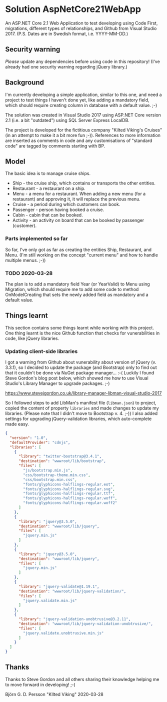 # Solution AspNetCore21WebApp
An ASP.NET Core 2.1 Web Application to test developing using Code First, migrations, different types of relationships, and Github from Visual Studio 2017. (P.S. Dates are in Swedish format, i.e. YYYY-MM-DD.)

## Security warning

*Please* update any dependencies before using code in this repository! (I've already had one security warning regarding jQuery library.)

## Background
I'm currently developing a simple application, similar to this one, and need a project to test things I haven't done yet, like adding a mandatory field, which should require creating column in database with a default value. ;-)

The solution was created in Visual Studio 2017 using ASP.NET Core version 2.1 (i.e. a bit "outdated") using SQL Server Express LocalDB.

The project is developed for the fictitious company "Kilted Viking's Cruises" (in an attempt to make it a bit more fun ;-)). References to more information are inserted as comments in code and any customisations of "standard code" are tagged by comments starting with BP.

## Model
The basic idea is to manage cruise ships.
* Ship - the cruise ship, which contains or transports the other entities.
* Restaurant - a restaurant on a ship.
* Menu - a menu for a restaurant. When adding a new menu (for a restaurant) and approving it, it will replace the previous menu.
* Cruise - a period during which customers can book.
* Passenger - person having booked a cruise.
* Cabin - cabin that can be booked.
* Activity - an activity on board that can be booked by passenger (customer).

### Parts implemented so far
So far, I've only got as far as creating the entities Ship, Restaurant, and Menu. (I'm still working on the concept "current menu" and how to handle multiple menus. ;-))

### TODO 2020-03-28
The plan is to add a mandatory field Year (or YearValid) to Menu using Migration, which should require me to add some code to method OnModelCreating that sets the newly added field as mandatory and a default value.

## Things learnt

This section contains some things learnt while working with this project. One thing learnt is the nice Github function that checks for vunerabilities in code, like jQuery libraries.

### Updating client-side libraries

I got a warning from Github about vunerability about version of jQuery (v. 3.3.1), so I decided to update the package (and Bootstrap) only to find out that it couldn't be done via NuGet package manager... :-( Luckily I found Steve Gordon's blog post below, which showed me how to use Visual Studio's Library Manager to upgrade packages. ;-)

https://www.stevejgordon.co.uk/library-manager-libman-visual-studio-2017

So I followed steps to add LibMan's manifest file (`libman.json`) to project, copied the content of property `libraries` and made changes to update my libraries. (Please note that I didn't move to Bootstrap v. 4. ;-)) I also added settings for upgrading jQuery-validation libraries, which auto-complete made easy.

```json
{
  "version": "1.0",
  "defaultProvider": "cdnjs",
  "libraries": [
    {
      "library": "twitter-bootstrap@3.4.1",
      "destination": "wwwroot/lib/bootstrap",
      "files": [
        "js/bootstrap.min.js",
        "css/bootstrap-theme.min.css",
        "css/bootstrap.min.css",
        "fonts/glyphicons-halflings-regular.eot",
        "fonts/glyphicons-halflings-regular.svg",
        "fonts/glyphicons-halflings-regular.ttf",
        "fonts/glyphicons-halflings-regular.woff",
        "fonts/glyphicons-halflings-regular.woff2"
      ]
    },
    {
      "library": "jquery@3.5.0",
      "destination": "wwwroot/lib/jquery",
      "files": [
        "jquery.min.js"
      ]
    },
    {
      "library": "jquery@3.5.0",
      "destination": "wwwroot/lib/jquery",
      "files": [
        "jquery.min.js"
      ]
    },
    {
      "library": "jquery-validate@1.19.1",
      "destination": "wwwroot/lib/jquery-validation/",
      "files": [
        "jquery.validate.min.js"
      ]
    },
    {
      "library": "jquery-validation-unobtrusive@3.2.11",
      "destination": "wwwroot/lib/jquery-validation-unobtrusive/",
      "files": [
        "jquery.validate.unobtrusive.min.js" 
      ]
    }
  ]
}
```

## Thanks

Thanks to Steve Gordon and all others sharing their knowledge helping me to move forward in developing! ;-)


Björn G. D. Persson
"KIlted Viking"
2020-03-28
